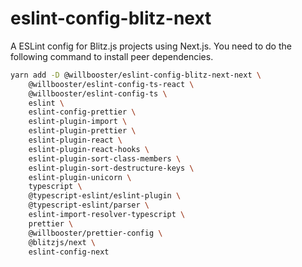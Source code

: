 # eslint-config-blitz-next

A ESLint config for Blitz.js projects using Next.js.
You need to do the following command to install peer dependencies.

```sh
yarn add -D @willbooster/eslint-config-blitz-next-next \
    @willbooster/eslint-config-ts-react \
    @willbooster/eslint-config-ts \
    eslint \
    eslint-config-prettier \
    eslint-plugin-import \
    eslint-plugin-prettier \
    eslint-plugin-react \
    eslint-plugin-react-hooks \
    eslint-plugin-sort-class-members \
    eslint-plugin-sort-destructure-keys \
    eslint-plugin-unicorn \
    typescript \
    @typescript-eslint/eslint-plugin \
    @typescript-eslint/parser \
    eslint-import-resolver-typescript \
    prettier \
    @willbooster/prettier-config \
    @blitzjs/next \
    eslint-config-next
```
